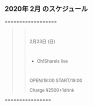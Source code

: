 ## 2020年 2月 のスケジュール
 



 ==================

>>
>> <br/>
>>
>> 2月23日 (日)
>> 
>> <br/>
>>
>> - Oh!Sharels live
>>
>>
>> <br/>
>>
>>
>> OPEN/18:00 START/19:00
>>
>>  Charge ¥2500+1drink
>>
>>
>>


 ================

